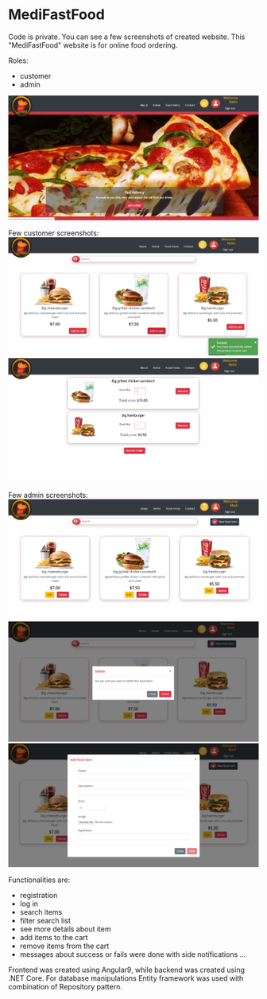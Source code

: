 # MediFastFood


Code is private. You can see a few screenshots of created website. This "MediFastFood" website is for online food ordering.

Roles:
- customer
- admin

![alt text](https://github.com/Dacili/MediiFastFood/blob/master/Home.PNG)

Few customer screenshots:
![alt text](https://github.com/Dacili/MediiFastFood/blob/master/AddToCart.PNG)
![alt text](https://github.com/Dacili/MediiFastFood/blob/master/Cart.PNG)

Few admin screenshots:
![alt text](https://github.com/Dacili/MediiFastFood/blob/master/FoodMenuAdmin.PNG)
![alt text](https://github.com/Dacili/MediiFastFood/blob/master/WarningPopUpDelete.PNG)
![alt text](https://github.com/Dacili/MediiFastFood/blob/master/AddFoodItem.PNG)


Functionalities are:
- registration
- log in
- search items
- filter search list
- see more details about item
- add items to the cart
- remove items from the cart
- messages about success or fails were done with side notifications
...

Frontend was created using Angular9, while backend was created using .NET Core. For database manipulations Entity framework was used with combination of Repository pattern.


